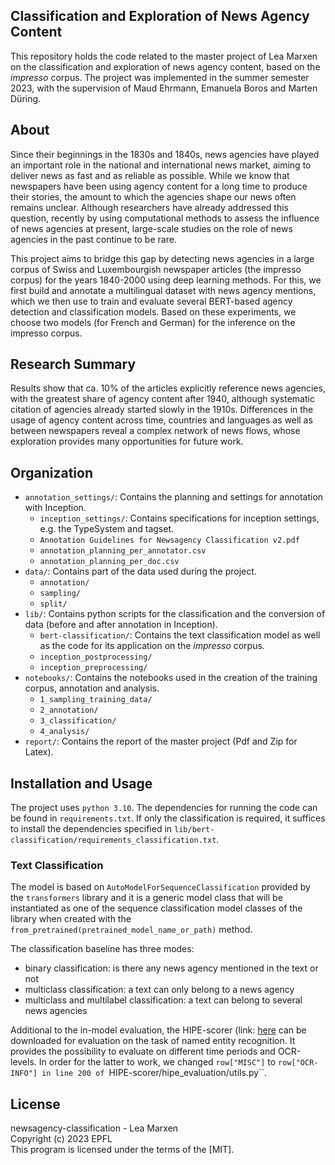 ## Classification and Exploration of News Agency Content

This repository holds the code related to the master project of Lea Marxen on the classification and exploration of news agency content, based on the _impresso_ corpus. 
The project was implemented in the summer semester 2023, with the supervision of Maud Ehrmann, Emanuela Boros and Marten Düring.

## About

Since their beginnings in the 1830s and 1840s, news agencies have played an important role in the national and international news market, aiming to deliver news as fast and as reliable as possible. While we know that newspapers have been using agency content for a long time to produce their stories, the amount to which the agencies shape our news often remains unclear. Although researchers have already addressed this question, recently by using computational methods to assess the influence of news agencies at present, large-scale studies on the role of news agencies in the past continue to be rare.

This project aims to bridge this gap by detecting news agencies in a large corpus of Swiss and Luxembourgish newspaper articles (the impresso corpus) for the years 1840-2000 using deep learning methods. For this, we first build and annotate a multilingual dataset with news agency mentions, which we then use to train and evaluate several BERT-based agency detection and classification models. Based on these experiments, we choose two models (for French and German) for the inference on the impresso corpus.


## Research Summary

Results show that ca. 10% of the articles explicitly reference news agencies, with the greatest share of agency content after 1940, although systematic citation of agencies already started slowly in the 1910s.
Differences in the usage of agency content across time, countries and languages as well as between newspapers reveal a complex network of news flows, whose exploration provides many opportunities for future work.

## Organization

- `annotation_settings/`: Contains the planning and settings for annotation with Inception.
  - `inception_settings/`: Contains specifications for inception settings, e.g. the TypeSystem and tagset.
  - `Annotation Guidelines for Newsagency Classification v2.pdf`
  - `annotation_planning_per_annotator.csv`
  - `annotation_planning_per_doc.csv`
- `data/`: Contains part of the data used during the project.
  - `annotation/`
  - `sampling/`
  - `split/`
- `lib/`: Contains python scripts for the classification and the conversion of data (before and after annotation in Inception).
  - `bert-classification/`: Contains the text classification model as well as the code for its application on the _impresso_ corpus.
  - `inception_postprocessing/`
  - `inception_preprocessing/`
- `notebooks/`: Contains the notebooks used in the creation of the training corpus, annotation and analysis.
  - `1_sampling_training_data/`
  - `2_annotation/`
  - `3_classification/`
  - `4_analysis/`
- `report/`: Contains the report of the master project (Pdf and Zip for Latex).

## Installation and Usage

The project uses `python 3.10`. The dependencies for running the code can be found in `requirements.txt`. If only the classification is required, it suffices to install the dependencies specified in `lib/bert-classification/requirements_classification.txt`.


### Text Classification 

The model is based on `AutoModelForSequenceClassification` provided by the `transformers` library and it is a generic model class that will be instantiated as one of the sequence classification model classes of the library when created with the `from_pretrained(pretrained_model_name_or_path)` method.

The classification baseline has three modes:
- binary classification: is there any news agency mentioned in the text or not
- multiclass classification: a text can only belong to a news agency
- multiclass and multilabel classification: a text can belong to several news agencies

Additional to the in-model evaluation, the HIPE-scorer (link: [here](https://github.com/hipe-eval/HIPE-scorer) can be downloaded for evaluation on the task of named entity recognition. It provides the possibility to evaluate on different time periods and OCR-levels. In order for the latter to work, we changed ``row["MISC"]`` to ``row["OCR-INFO"] in line 200 of ``HIPE-scorer/hipe_evaluation/utils.py``.

## License

newsagency-classification - Lea Marxen    
Copyright (c) 2023 EPFL    
This program is licensed under the terms of the [MIT]. 
